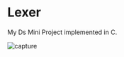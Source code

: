 # Lexer
My Ds Mini Project implemented in C.


![capture](https://user-images.githubusercontent.com/27052899/32080975-4cb28ff2-bad0-11e7-96c2-4157119312ee.JPG)

